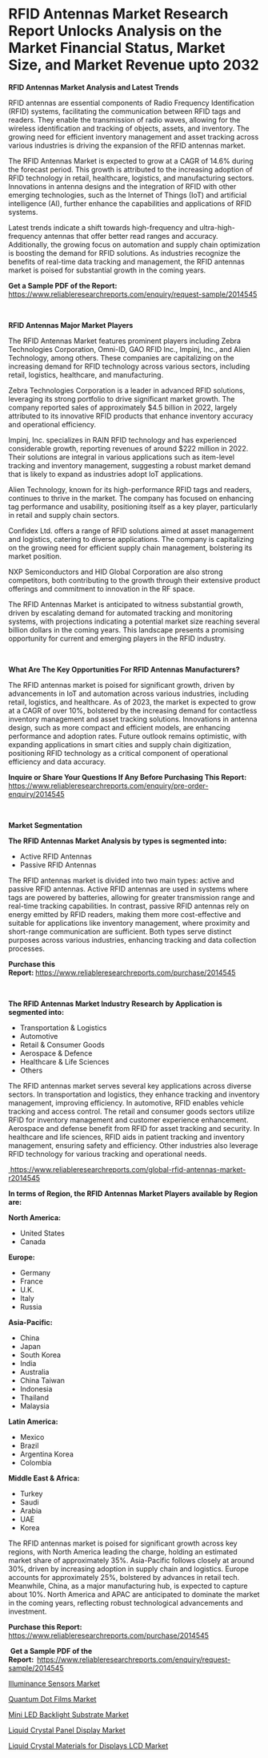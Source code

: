 <p><h1>RFID Antennas Market Research Report Unlocks Analysis on the Market Financial Status, Market Size, and Market Revenue upto 2032</h1></p><p><strong>RFID Antennas Market Analysis and Latest Trends</strong></p>
<p><p>RFID antennas are essential components of Radio Frequency Identification (RFID) systems, facilitating the communication between RFID tags and readers. They enable the transmission of radio waves, allowing for the wireless identification and tracking of objects, assets, and inventory. The growing need for efficient inventory management and asset tracking across various industries is driving the expansion of the RFID antennas market.</p><p>The RFID Antennas Market is expected to grow at a CAGR of 14.6% during the forecast period. This growth is attributed to the increasing adoption of RFID technology in retail, healthcare, logistics, and manufacturing sectors. Innovations in antenna designs and the integration of RFID with other emerging technologies, such as the Internet of Things (IoT) and artificial intelligence (AI), further enhance the capabilities and applications of RFID systems.</p><p>Latest trends indicate a shift towards high-frequency and ultra-high-frequency antennas that offer better read ranges and accuracy. Additionally, the growing focus on automation and supply chain optimization is boosting the demand for RFID solutions. As industries recognize the benefits of real-time data tracking and management, the RFID antennas market is poised for substantial growth in the coming years.</p></p>
<p><strong>Get a Sample PDF of the Report:&nbsp;</strong> <a href="https://www.reliableresearchreports.com/enquiry/request-sample/2014545?utm_campaign=10&utm_medium=2&utm_source=Github&utm_content=ia&utm_term=29032025&utm_id=rfid-antennas">https://www.reliableresearchreports.com/enquiry/request-sample/2014545</a></p>
<p>&nbsp;</p>
<p><strong>RFID Antennas Major Market Players</strong></p>
<p><p>The RFID Antennas Market features prominent players including Zebra Technologies Corporation, Omni-ID, GAO RFID Inc., Impinj, Inc., and Alien Technology, among others. These companies are capitalizing on the increasing demand for RFID technology across various sectors, including retail, logistics, healthcare, and manufacturing.</p><p>Zebra Technologies Corporation is a leader in advanced RFID solutions, leveraging its strong portfolio to drive significant market growth. The company reported sales of approximately $4.5 billion in 2022, largely attributed to its innovative RFID products that enhance inventory accuracy and operational efficiency.</p><p>Impinj, Inc. specializes in RAIN RFID technology and has experienced considerable growth, reporting revenues of around $222 million in 2022. Their solutions are integral in various applications such as item-level tracking and inventory management, suggesting a robust market demand that is likely to expand as industries adopt IoT applications.</p><p>Alien Technology, known for its high-performance RFID tags and readers, continues to thrive in the market. The company has focused on enhancing tag performance and usability, positioning itself as a key player, particularly in retail and supply chain sectors.</p><p>Confidex Ltd. offers a range of RFID solutions aimed at asset management and logistics, catering to diverse applications. The company is capitalizing on the growing need for efficient supply chain management, bolstering its market position.</p><p>NXP Semiconductors and HID Global Corporation are also strong competitors, both contributing to the growth through their extensive product offerings and commitment to innovation in the RF space.</p><p>The RFID Antennas Market is anticipated to witness substantial growth, driven by escalating demand for automated tracking and monitoring systems, with projections indicating a potential market size reaching several billion dollars in the coming years. This landscape presents a promising opportunity for current and emerging players in the RFID industry.</p></p>
<p>&nbsp;</p>
<p><strong>What Are The Key Opportunities For RFID Antennas Manufacturers?</strong></p>
<p><p>The RFID antennas market is poised for significant growth, driven by advancements in IoT and automation across various industries, including retail, logistics, and healthcare. As of 2023, the market is expected to grow at a CAGR of over 10%, bolstered by the increasing demand for contactless inventory management and asset tracking solutions. Innovations in antenna design, such as more compact and efficient models, are enhancing performance and adoption rates. Future outlook remains optimistic, with expanding applications in smart cities and supply chain digitization, positioning RFID technology as a critical component of operational efficiency and data accuracy.</p></p>
<p><strong>Inquire or Share Your Questions If Any Before Purchasing This Report:</strong> <a href="https://www.reliableresearchreports.com/enquiry/pre-order-enquiry/2014545?utm_campaign=10&utm_medium=2&utm_source=Github&utm_content=ia&utm_term=29032025&utm_id=rfid-antennas">https://www.reliableresearchreports.com/enquiry/pre-order-enquiry/2014545</a></p>
<p>&nbsp;</p>
<p><strong>Market Segmentation</strong></p>
<p><strong>The RFID Antennas Market Analysis by types is segmented into:</strong></p>
<p><ul><li>Active RFID Antennas</li><li>Passive RFID Antennas</li></ul></p>
<p><p>The RFID antennas market is divided into two main types: active and passive RFID antennas. Active RFID antennas are used in systems where tags are powered by batteries, allowing for greater transmission range and real-time tracking capabilities. In contrast, passive RFID antennas rely on energy emitted by RFID readers, making them more cost-effective and suitable for applications like inventory management, where proximity and short-range communication are sufficient. Both types serve distinct purposes across various industries, enhancing tracking and data collection processes.</p></p>
<p><strong>Purchase this Report:&nbsp;</strong><a href="https://www.reliableresearchreports.com/purchase/2014545?utm_campaign=10&utm_medium=2&utm_source=Github&utm_content=ia&utm_term=29032025&utm_id=rfid-antennas">https://www.reliableresearchreports.com/purchase/2014545</a></p>
<p>&nbsp;</p>
<p><strong>The RFID Antennas Market Industry Research by Application is segmented into:</strong></p>
<p><ul><li>Transportation & Logistics</li><li>Automotive</li><li>Retail & Consumer Goods</li><li>Aerospace & Defence</li><li>Healthcare & Life Sciences</li><li>Others</li></ul></p>
<p><p>The RFID antennas market serves several key applications across diverse sectors. In transportation and logistics, they enhance tracking and inventory management, improving efficiency. In automotive, RFID enables vehicle tracking and access control. The retail and consumer goods sectors utilize RFID for inventory management and customer experience enhancement. Aerospace and defense benefit from RFID for asset tracking and security. In healthcare and life sciences, RFID aids in patient tracking and inventory management, ensuring safety and efficiency. Other industries also leverage RFID technology for various tracking and operational needs.</p></p>
<p><a href="https://www.reliableresearchreports.com/global-rfid-antennas-market-r2014545?utm_campaign=10&utm_medium=2&utm_source=Github&utm_content=ia&utm_term=29032025&utm_id=rfid-antennas">&nbsp;https://www.reliableresearchreports.com/global-rfid-antennas-market-r2014545</a></p>
<p><strong>In terms of Region, the RFID Antennas Market Players available by Region are:</strong></p>
<p>
    <p> <strong> North America: </strong>
        <ul>
            <li>United States</li>
            <li>Canada</li>
        </ul>
        </p> 
    <p> <strong> Europe: </strong>
        <ul>
            <li>Germany</li>
            <li>France</li>
            <li>U.K.</li>
            <li>Italy</li>
            <li>Russia</li>
        </ul>
        </p> 
    <p> <strong> Asia-Pacific: </strong>
        <ul>
            <li>China</li>
            <li>Japan</li>
            <li>South Korea</li>
            <li>India</li>
            <li>Australia</li>
            <li>China Taiwan</li>
            <li>Indonesia</li>
            <li>Thailand</li>
            <li>Malaysia</li>
        </ul>
        </p> 
    <p> <strong> Latin America: </strong>
        <ul>
            <li>Mexico</li>
            <li>Brazil</li>
            <li>Argentina Korea</li>
            <li>Colombia</li>
        </ul>
        </p> 
    <p> <strong> Middle East & Africa: </strong>
        <ul>
            <li>Turkey</li>
            <li>Saudi</li>
            <li>Arabia</li>
            <li>UAE</li>
            <li>Korea</li>
        </ul>
    </p>
    </p>
<p><p>The RFID antennas market is poised for significant growth across key regions, with North America leading the charge, holding an estimated market share of approximately 35%. Asia-Pacific follows closely at around 30%, driven by increasing adoption in supply chain and logistics. Europe accounts for approximately 25%, bolstered by advances in retail tech. Meanwhile, China, as a major manufacturing hub, is expected to capture about 10%. North America and APAC are anticipated to dominate the market in the coming years, reflecting robust technological advancements and investment.</p></p>
<p><strong>Purchase this Report: </strong><a href="https://www.reliableresearchreports.com/purchase/2014545?utm_campaign=10&utm_medium=2&utm_source=Github&utm_content=ia&utm_term=29032025&utm_id=rfid-antennas">https://www.reliableresearchreports.com/purchase/2014545</a></p>
<p>&nbsp;<strong>Get a Sample PDF of the Report:&nbsp;&nbsp;</strong><a href="https://www.reliableresearchreports.com/enquiry/request-sample/2014545?utm_campaign=10&utm_medium=2&utm_source=Github&utm_content=ia&utm_term=29032025&utm_id=rfid-antennas">https://www.reliableresearchreports.com/enquiry/request-sample/2014545</a></p>
<p><strong></strong></p>
<p><p><a href="https://github.com/rokiahgrendy/Market-Research-Report-List-1/blob/main/illuminance-sensors-market.md?utm_campaign=10&utm_medium=2&utm_source=Github&utm_content=ia&utm_term=29032025&utm_id=rfid-antennas">Illuminance Sensors Market</a></p><p><a href="https://github.com/nagateyisu29/Market-Research-Report-List-1/blob/main/quantum-dot-films-market.md?utm_campaign=10&utm_medium=2&utm_source=Github&utm_content=ia&utm_term=29032025&utm_id=rfid-antennas">Quantum Dot Films Market</a></p><p><a href="https://github.com/steegwajma22/Market-Research-Report-List-1/blob/main/mini-led-backlight-substrate-market.md?utm_campaign=10&utm_medium=2&utm_source=Github&utm_content=ia&utm_term=29032025&utm_id=rfid-antennas">Mini LED Backlight Substrate Market</a></p><p><a href="https://github.com/kaniselway4c/Market-Research-Report-List-1/blob/main/liquid-crystal-panel-display-market.md?utm_campaign=10&utm_medium=2&utm_source=Github&utm_content=ia&utm_term=29032025&utm_id=rfid-antennas">Liquid Crystal Panel Display Market</a></p><p><a href="https://github.com/guzasbahsas/Market-Research-Report-List-1/blob/main/liquid-crystal-materials-for-displays-lcd-market.md?utm_campaign=10&utm_medium=2&utm_source=Github&utm_content=ia&utm_term=29032025&utm_id=rfid-antennas">Liquid Crystal Materials for Displays LCD Market</a></p></p>